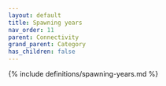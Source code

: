 ```yaml
---
layout: default
title: Spawning years
nav_order: 11
parent: Connectivity
grand_parent: Category
has_children: false
---
```

{% include definitions/spawning-years.md %}
